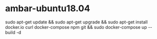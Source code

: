 # ambar-ubuntu18.04

sudo apt-get update && sudo apt-get upgrade && sudo apt-get install docker.io curl docker-compose npm git && sudo docker-compose up --build -d 
